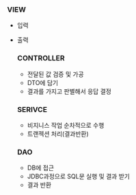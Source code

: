 ### VIEW
- 입력
- 출력

  ### CONTROLLER
  - 전달된 값 검증 및 가공
  - DTO에 담기
  - 결과를 가지고 판별해서 응답 결정
  
  ### SERIVCE
  - 비지니스 작업 순차적으로 수행
  - 트랜젝션 처리(결과반환)
    
  ### DAO
  - DB에 접근
  - JDBC과정으로 SQL문 실행 및 결과 받기
  - 결과 반환
